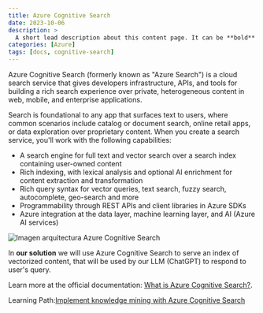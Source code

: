 ```yaml
---
title: Azure Cognitive Search
date: 2023-10-06
description: >
  A short lead description about this content page. It can be **bold** or _italic_ and can be split over multiple paragraphs.
categories: [Azure]
tags: [docs, cognitive-search]
---
```


Azure Cognitive Search (formerly known as "Azure Search") is a cloud search service that gives developers infrastructure, APIs, and tools for building a rich search experience over private, heterogeneous content in web, mobile, and enterprise applications.

Search is foundational to any app that surfaces text to users, where common scenarios include catalog or document search, online retail apps, or data exploration over proprietary content. When you create a search service, you'll work with the following capabilities:

* A search engine for full text and vector search over a search index containing user-owned content
* Rich indexing, with lexical analysis and optional AI enrichment for content extraction and transformation
* Rich query syntax for vector queries, text search, fuzzy search, autocomplete, geo-search and more
* Programmability through REST APIs and client libraries in Azure SDKs
* Azure integration at the data layer, machine learning layer, and AI (Azure AI services)

![Imagen arquitectura Azure Cognitive Search](https://learn.microsoft.com/en-us/azure/search/media/search-what-is-azure-search/azure-search-diagram.svg)

In **our solution** we will use Azure Cognitive Search to serve an index of vectorized content, that will be used by our LLM (ChatGPT) to respond to user's query.

Learn more at the official documentation: [What is Azure Cognitive Search?](https://learn.microsoft.com/en-us/azure/search/search-what-is-azure-search).

Learning Path:[Implement knowledge mining with Azure Cognitive Search](https://learn.microsoft.com/en-us/training/paths/implement-knowledge-mining-azure-cognitive-search/)
